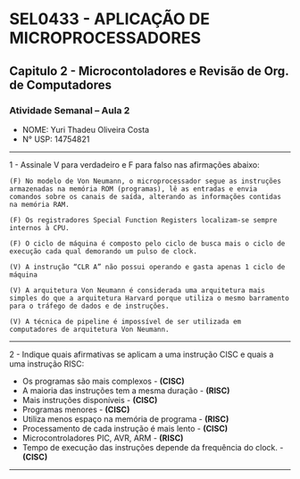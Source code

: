  # SEL0433 - APLICAÇÃO DE MICROPROCESSADORES

## Capitulo 2 - Microcontoladores e Revisão de Org. de Computadores

###  Atividade Semanal – Aula 2

 - NOME: Yuri Thadeu Oliveira Costa   
 - N° USP: 14754821

***

1 - Assinale V para verdadeiro e F para falso nas afirmações abaixo:

    (F) No modelo de Von Neumann, o microprocessador segue as instruções armazenadas na memória ROM (programas), lê as entradas e envia comandos sobre os canais de saída, alterando as informações contidas na memória RAM.
<!--
No modelo de Von Neumann, tanto as instruções quanto os dados são armazenados na mesma memória, geralmente RAM, e o microprocessador lê as instruções e dados dessa memória. Memoriam ROM geralmente é usada para o firmware.
-->
    (F) Os registradores Special Function Registers localizam-se sempre internos à CPU.
<!--
FAlso, podem ser encontrados na memoriam RAM também 
-->
    (F) O ciclo de máquina é composto pelo ciclo de busca mais o ciclo de execução cada qual demorando um pulso de clock.
<!--
O ciclo de máquina é composto pelo ciclo de busca (fetch) e o ciclo de execução (execute), mas cada um desses ciclos pode demorar mais de um pulso de clock, dependendo da complexidade da instrução e da arquitetura do processador. Portanto, a ideia de que cada um desses ciclos demora exatamente um pulso de clock não é correta.
-->
    (V) A instrução “CLR A” não possui operando e gasta apenas 1 ciclo de máquina
<!--
Verdadeiro, Vide slide 17
-->
    (V) A arquitetura Von Neumann é considerada uma arquitetura mais simples do que a arquitetura Harvard porque utiliza o mesmo barramento para o tráfego de dados e de instruções.
<!--
Verdadeiro, Vide slide 24
-->
    (V) A técnica de pipeline é impossível de ser utilizada em computadores de arquitetura Von Neumann.
<!--
Verdadeiro, Vide slide 26
-->

***

2 - Indique quais afirmativas se aplicam a uma instrução CISC e quais a uma instrução
RISC:
- Os programas são mais complexos - **(CISC)**
- A maioria das instruções tem a mesma duração - **(RISC)**
- Mais instruções disponíveis - **(CISC)**
- Programas menores - **(CISC)**
- Utiliza menos espaço na memória de programa - **(RISC)**
- Processamento de cada instrução é mais lento - **(CISC)**
- Microcontroladores PIC, AVR, ARM - **(RISC)**
- Tempo de execução das instruções depende da frequência do clock. - **(CISC)**
***

<!--
COMENTÁRIOS E NOTAS IMPORTANTES SOBRE O CAPITULO

PORTA PARALELA: recebe somente zeros e uns (entrada binária) e é usada para controlar coisas que que recebem ou devolvem valores binários. Um exemplo seria um motor, que pode estar (1) ou não(0) ligado.

PORTA DIGITAL: Recebe valores variáveis no tempo, podendo ser do tipo inteiro ou de ponto flutuante. Um exemplo seria a analise de peso/temperatura em um elevador, esses valores variam de acordo com a quantidade de passageiros.

PORTA SERIAL: Manda/Recebe uma quantidade de bits de uma só vez, usando somente um pino. Um exemplo seria um teclado, quando digitamos uma tecla, cada uma delas manda um codigo binário para a porta, que pode ter uma quantidade de bits que depende dar arquitetura do microcontrolador, mas que será interpretado pelo Microprocessador.


-->